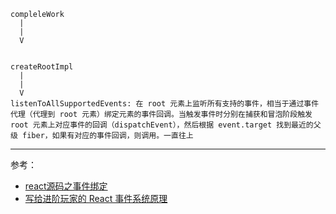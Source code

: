 ```
compleleWork
  |
  |
  V

```

```

createRootImpl
  |
  |
  V
listenToAllSupportedEvents: 在 root 元素上监听所有支持的事件，相当于通过事件代理（代理到 root 元素）绑定元素的事件回调。当触发事件时分别在捕获和冒泡阶段触发 root 元素上对应事件的回调（dispatchEvent），然后根据 event.target 找到最近的父级 fiber，如果有对应的事件回调，则调用。一直往上
```

---
参考：
- [react源码之事件绑定](https://react.jokcy.me/book/features/event-bind.html)
- [写给进阶玩家的 React 事件系统原理](https://mp.weixin.qq.com/s?__biz=MzUyNDYxNDAyMg==&mid=2247489255&idx=2&sn=6d516b183d84a1a07957926bd132c347&chksm=fa2bf60ecd5c7f1879f0f67cb4efc7419dd328d54f39ebcb439e7af9e7ef97ec0649c737bd86&mpshare=1&scene=24&srcid=0621Wdfs51Inur8XlU44JAzL&sharer_sharetime=1624252978121&sharer_shareid=8bce92752840ee38068d54242c55fecd#rd)
